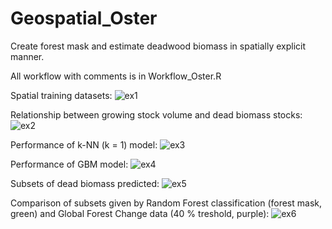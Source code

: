 # Geospatial_Oster

Create forest mask and estimate deadwood biomass in spatially explicit manner.

All workflow with comments is in Workflow_Oster.R

Spatial training datasets:
![ex1](https://i.imgur.com/QXmKYkf.jpg)

Relationship between growing stock volume and dead biomass stocks:
![ex2](https://i.imgur.com/8LvuiJG.jpg)

Performance of k-NN (k = 1) model:
![ex3](https://i.imgur.com/Gj1HGML.jpg)

Performance of GBM model:
![ex4](https://i.imgur.com/5xqNfVI.jpg)

Subsets of dead biomass predicted:
![ex5](https://i.imgur.com/2QH6u3E.jpg)

Comparison of subsets given by Random Forest classification (forest mask, green) and Global Forest Change data (40 % treshold, purple):
![ex6](https://i.imgur.com/pR32Tc3.jpg)










